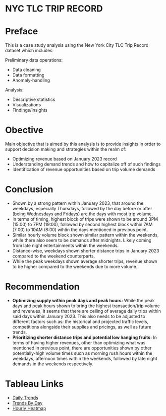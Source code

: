 # NYC TLC TRIP RECORD

# Preface
This is a case study analysis using the New York City TLC Trip Record dataset which includes:

Preliminary data operations:
- Data cleaning
- Data formatting
- Anomaly-handling

Analysis:
- Descriptive statistics
- Visualizations
- Findings/insights

# Obective
Main objective that is aimed by this analysis is to provide insights in order to support decision making and strategies within the realm of: 
- Optimizing revenue based on January 2023 record 
- Understanding demand trends and how to capitalize off of such findings
- Identification of revenue opportunities based on trip volume demands

# Conclusion
- Shown by a strong pattern within January 2023, that around the weekdays, especially Thursdays, followed by the day before or after (being Wednesdays and Fridays) are the days with most trip volume.
- In terms of timing, highest block of trips were shown to be around 3PM (15:00) to 7PM (19:00), followed by second highest block within 7AM (7:00) to 10AM (8:00) wihtin the days mentioned in previous point.
- Similar hourly volume block shown similar pattern within the weekends, while there also seem to be demands after midnights. Likely coming from late night entertainments within the weekends.
- Distance-wise, weekdays shown shorter distance trips in January 2023 compared to the weekend counterparts.
- While the peak weekdays shown average shorter trips, revenue shown to be higher compared to the weekends due to more volume.

# Recommendation
- **Optimizing supply within peak days and peak hours:** While the peak days and peak hours shown to bring the highest transaction/trip volume and revenues, it seems that there are ceiling of average daily trips within said days within January 2023. This also needs to be adjusted to different factors such as: the historical and projected traffic levels, competitions alongside their supplies and pricings, as well as future trends.
- **Prioritizing shorter distance trips and potential low hanging fruits:** In terms of having higher revenues, other than optimizing what was mentioned in previous point, there are opportunities shown by other potentially-high volume times such as morning rush hours within the weekdays, afternoon times within the weekends, followed by late night demands in the weekends respectively.

# Tableau Links
- [Daily Trends](https://public.tableau.com/app/profile/nikko.sucahyo/viz/Capstone2-DailyTrends/Dashboard1)
- [Trends By Day](https://public.tableau.com/app/profile/nikko.sucahyo/viz/Capstone2-TrendsbyDay/Dashboard2)
- [Hourly Heatmap](https://public.tableau.com/app/profile/nikko.sucahyo/viz/Capstone2-HourlyHeatmap/Dashboard3)
